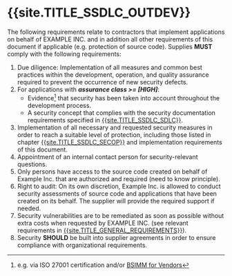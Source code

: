# {{site.TITLE_SSDLC_OUTDEV}}

The following requirements relate to contractors that implement applications on behalf of EXAMPLE INC. and in addition all other requirements of this document if applicable (e.g. protection of source code). Supplies **MUST** comply with the following requirements:

1. Due diligence: Implementation of all measures and common best practices within the development, operation, and quality assurance required to prevent the occurrence of new security defects.
2. For applications with ***assurance class >= [HIGH]***:
   - Evidence[^1] that security has been taken into account throughout the development process.
   - A security concept that complies with the security documentation requirements specified in [{{site.TITLE_SSDLC_SDLC}}]({{site.URL_SSDLC_SDLC}}).
5. Implementation of all necessary and requested security measures in order to reach a suitable level of protection, including those listed in chapter [{{site.TITLE_SSDLC_SECOP}}]({{site.URL_SSDLC_SECOP}}) and implementation requirements of this document.
6. Appointment of an internal contact person for security-relevant questions.
7. Only persons have access to the source code created on behalf of Example Inc. that are authorized and required (need to know principle).
8. Right to audit: On its own discretion, Example Inc. is allowed to conduct security assessments of source code and applications that have been created on its behalf. The supplier will provide the required support if needed.
9. Security vulnerabilities are to be remediated as soon as possible without extra costs when requested by EXAMPLE INC. (see relevant requirements in [{{site.TITLE_GENERAL_REQUIREMENTS}}]({{site.URL_GENERAL_REQUIREMENTS}})).
10. Security **SHOULD** be built into supplier agreements in order to ensure compliance with organizational requirements.


[^1]: e.g. via ISO 27001 certification and/or [BSIMM for Vendors](https://www.bsimm.com/about/bsimm-for-vendors)
